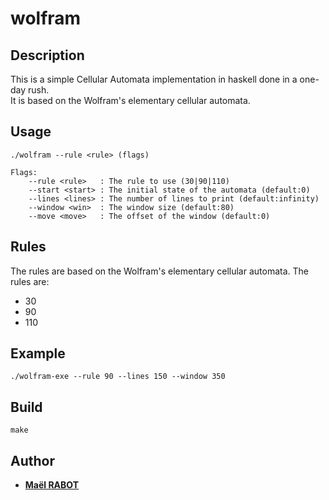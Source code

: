 # wolfram

## Description

This is a simple Cellular Automata implementation in haskell done in a one-day rush.<br>
It is based on the Wolfram's elementary cellular automata.

## Usage

    ./wolfram --rule <rule> (flags)

    Flags:
        --rule <rule>   : The rule to use (30|90|110)
        --start <start> : The initial state of the automata (default:0)
        --lines <lines> : The number of lines to print (default:infinity)
        --window <win>  : The window size (default:80)
        --move <move>   : The offset of the window (default:0)

## Rules

The rules are based on the Wolfram's elementary cellular automata. The rules are:

- 30
- 90
- 110

## Example

    ./wolfram-exe --rule 90 --lines 150 --window 350

## Build
    make

## Author

- [**Maël RABOT**](https://www.linkedin.com/in/mael-rabot/)
